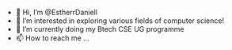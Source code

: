 - 👋 Hi, I’m @EstherrDaniell
- 👀 I’m interested in exploring various fields of computer science!
- 🌱 I’m currently doing my Btech CSE UG programme
- 📫 How to reach me ...

<!---
EstherrDaniell/EstherrDaniell is a ✨ special ✨ repository because its `README.md` (this file) appears on your GitHub profile.
You can click the Preview link to take a look at your changes.
--->
